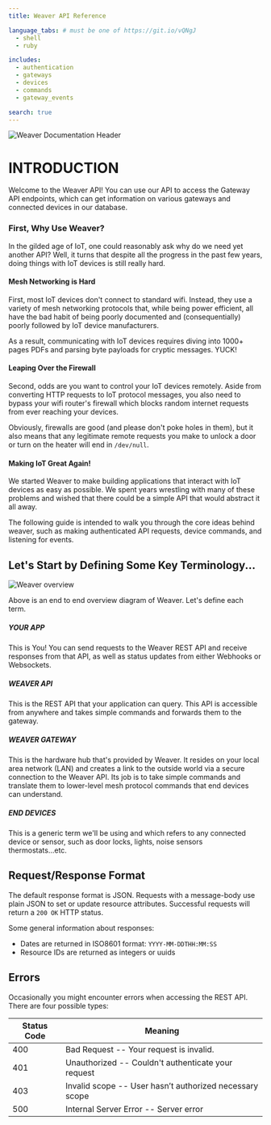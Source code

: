 ```yaml
---
title: Weaver API Reference

language_tabs: # must be one of https://git.io/vQNgJ
  - shell
  - ruby

includes:
  - authentication
  - gateways
  - devices
  - commands
  - gateway_events

search: true
---
```


![Weaver Documentation Header](https://i.imgur.com/yw6JEsa.png)


# INTRODUCTION

Welcome to the Weaver API! You can use our API to access the Gateway API endpoints, which can get information on various gateways and connected devices in our database.

### First, Why Use Weaver?

In the gilded age of IoT, one could reasonably ask why do we need yet another API? Well, it turns that despite all the progress in the past few years, doing things with IoT devices is still really hard.

#### Mesh Networking is Hard

First, most IoT devices don't connect to standard wifi. Instead, they use a variety of mesh networking protocols that, while being power efficient, all have the bad habit of being poorly documented and (consequentially) poorly followed by IoT device manufacturers.

As a result, communicating with IoT devices requires diving into 1000+ pages PDFs and parsing byte payloads for cryptic messages. YUCK!


#### Leaping Over the Firewall

Second, odds are you want to control your IoT devices remotely. Aside from converting HTTP requests to IoT protocol messages, you also need to bypass your wifi router's firewall which blocks random internet requests from ever reaching your devices.

Obviously, firewalls are good (and please don't poke holes in them), but it also means that any legitimate remote requests you make to unlock a door or turn on the heater will end in `/dev/null`.

#### Making IoT Great Again!
We started Weaver to make building applications that interact with IoT devices as easy as possible. We spent years wrestling with many of these problems and wished that there could be a simple API that would abstract it all away.

The following guide is intended to walk you through the core ideas behind weaver, such as making authenticated API requests, device commands, and listening for events.


## Let's Start by Defining Some Key Terminology...

![Weaver overview](https://i.imgur.com/jrJsrqN.jpg)

Above is an end to end overview diagram of Weaver. Let's define each term.

##### YOUR APP
This is You! You can send requests to the Weaver REST API and receive responses from that API, as well as status updates from either Webhooks or Websockets.

##### WEAVER API
This is the REST API that your application can query. This API is accessible from anywhere and takes simple commands and forwards them to the gateway.

##### WEAVER GATEWAY
This is the hardware hub that's provided by Weaver. It resides on your local area network (LAN) and creates a link to the outside world via a secure connection to the Weaver API. Its job is to take simple commands and translate them to lower-level mesh protocol commands that end devices can understand.

##### END DEVICES
This is a generic term we'll be using and which refers to any connected device or sensor, such as door locks, lights, noise sensors thermostats...etc.

## Request/Response Format

The default response format is JSON. Requests with a message-body use plain JSON to set or update resource attributes. Successful requests will return a `200 OK` HTTP status.

Some general information about responses:

- Dates are returned in ISO8601 format: `YYYY-MM-DDTHH:MM:SS`
- Resource IDs are returned as integers or uuids

## Errors

Occasionally you might encounter errors when accessing the REST API. There are four possible types:

Status Code | Meaning
---------- | -------
400 | Bad Request -- Your request is invalid.
401 | Unauthorized -- Couldn't authenticate your request
403 | Invalid scope -- User hasn’t authorized necessary scope
500 | Internal Server Error -- Server error
